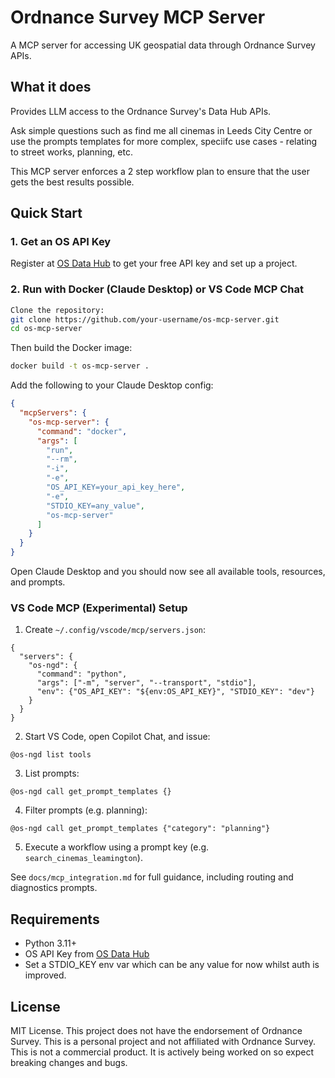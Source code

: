 # Ordnance Survey MCP Server

A MCP server for accessing UK geospatial data through Ordnance Survey APIs.

## What it does

Provides LLM access to the Ordnance Survey's Data Hub APIs. 

Ask simple questions such as find me all cinemas in Leeds City Centre or use the prompts templates for more complex, speciifc use cases - relating to street works, planning, etc.

This MCP server enforces a 2 step workflow plan to ensure that the user gets the best results possible.

## Quick Start

### 1. Get an OS API Key

Register at [OS Data Hub](https://osdatahub.os.uk/) to get your free API key and set up a project.

### 2. Run with Docker (Claude Desktop) or VS Code MCP Chat

```bash
Clone the repository:
git clone https://github.com/your-username/os-mcp-server.git
cd os-mcp-server
```

Then build the Docker image:

```bash
docker build -t os-mcp-server .
```

Add the following to your Claude Desktop config:

```json
{
  "mcpServers": {
    "os-mcp-server": {
      "command": "docker",
      "args": [
        "run",
        "--rm",
        "-i",
        "-e",
        "OS_API_KEY=your_api_key_here",
        "-e",
        "STDIO_KEY=any_value",
        "os-mcp-server"
      ]
    }
  }
}
```

Open Claude Desktop and you should now see all available tools, resources, and prompts.

### VS Code MCP (Experimental) Setup
1. Create `~/.config/vscode/mcp/servers.json`:
```jsonc
{
  "servers": {
    "os-ngd": {
      "command": "python",
      "args": ["-m", "server", "--transport", "stdio"],
      "env": {"OS_API_KEY": "${env:OS_API_KEY}", "STDIO_KEY": "dev"}
    }
  }
}
```
2. Start VS Code, open Copilot Chat, and issue:
```
@os-ngd list tools
```
3. List prompts:
```
@os-ngd call get_prompt_templates {}
```
4. Filter prompts (e.g. planning):
```
@os-ngd call get_prompt_templates {"category": "planning"}
```
5. Execute a workflow using a prompt key (e.g. `search_cinemas_leamington`).

See `docs/mcp_integration.md` for full guidance, including routing and diagnostics prompts.

## Requirements

- Python 3.11+
- OS API Key from [OS Data Hub](https://osdatahub.os.uk/)
- Set a STDIO_KEY env var which can be any value for now whilst auth is improved.

## License

MIT License. This project does not have the endorsement of Ordnance Survey. This is a personal project and not affiliated with Ordnance Survey. This is not a commercial product. It is actively being worked on so expect breaking changes and bugs.
